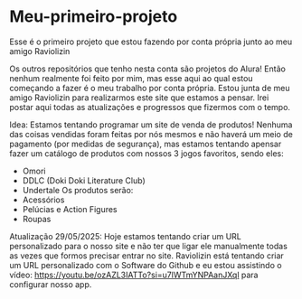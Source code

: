 # Meu-primeiro-projeto
Esse é o primeiro projeto que estou fazendo por conta própria junto ao meu amigo Raviolizin

Os outros repositórios que tenho nesta conta são projetos do Alura! Então nenhum realmente foi feito por mim, mas esse aqui ao qual estou começando a fazer é o meu trabalho por conta própria. Estou junta de meu amigo Raviolizin para realizarmos este site que estamos a pensar. Irei postar aqui todas as atualizações e progressos que fizermos com o tempo.

Idea:
Estamos tentando programar um site de venda de produtos! Nenhuma das coisas vendidas foram feitas por nós mesmos e não haverá um meio de pagamento (por medidas de segurança), mas estamos tentando apensar fazer um catálogo de produtos com nossos 3 jogos favoritos, sendo eles:
- Omori
- DDLC (Doki Doki Literature Club)
- Undertale
Os produtos serão:
- Acessórios
- Pelúcias e Action Figures
- Roupas


Atualização 29/05/2025:
Hoje estamos tentando criar um URL personalizado para o nosso site e não ter que ligar ele manualmente todas as vezes que formos precisar entrar no site. Raviolizin está tentando criar um URL personalizado com o Software do Github e eu estou assistindo o vídeo: https://youtu.be/ozAZL3IATTo?si=u7lWTmYNPAanJXql 
para configurar nosso app.
